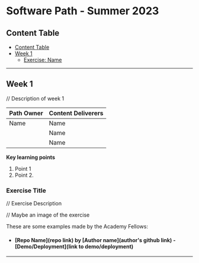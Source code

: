 # Software Path - Summer 2023

## Content Table
- [Content Table](#content-table)
- [Week 1](#week-1)
    - [Exercise: Name](#link)

----------------------------------------------------------------
## Week 1
// Description of week 1

| **Path Owner** | **Content Deliverers** | 
|----------------|------------------------| 
| Name           | Name        |
|                | Name         |
|                | Name     |


**Key learning points**
1. Point 1
2. Point 2.

### Exercise Title

// Exercise Description

// Maybe an image of the exercise

These are some examples made by the Academy Fellows:
- #### [Repo Name](repo link) by [Author name](author's github link) - [Demo/Deployment](link to demo/deployment)
----------------------------------------------------------------
